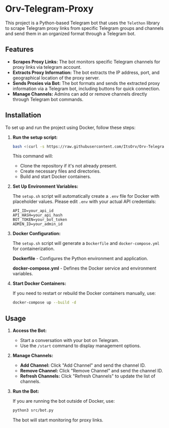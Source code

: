 
# Orv-Telegram-Proxy

This project is a Python-based Telegram bot that uses the `Telethon` library to scrape Telegram proxy links from specific Telegram groups and channels and send them in an organized format through a Telegram bot.

## Features
- **Scrapes Proxy Links:** The bot monitors specific Telegram channels for proxy links via telegram account.
- **Extracts Proxy Information:** The bot extracts the IP address, port, and geographical location of the proxy server.
- **Sends Proxies via Bot:** The bot formats and sends the extracted proxy information via a Telegram bot, including buttons for quick connection.
- **Manage Channels:** Admins can add or remove channels directly through Telegram bot commands.

## Installation

To set up and run the project using Docker, follow these steps:

1. **Run the setup script:**

   ```bash
   bash <(curl -s https://raw.githubusercontent.com/ItsOrv/Orv-Telegram-Proxy/main/setup.sh)
   ```

   This command will:
   - Clone the repository if it's not already present.
   - Create necessary files and directories.
   - Build and start Docker containers.

2. **Set Up Environment Variables:**

   The `setup.sh` script will automatically create a `.env` file for Docker with placeholder values. Please edit `.env` with your actual API credentials:

   ```env
   API_ID=your_api_id
   API_HASH=your_api_hash
   BOT_TOKEN=your_bot_token
   ADMIN_ID=your_admin_id
   ```

3. **Docker Configuration:**

   The `setup.sh` script will generate a `Dockerfile` and `docker-compose.yml` for containerization. 

   **Dockerfile** - Configures the Python environment and application.

   **docker-compose.yml** - Defines the Docker service and environment variables.

4. **Start Docker Containers:**

   If you need to restart or rebuild the Docker containers manually, use:

   ```bash
   docker-compose up --build -d
   ```

## Usage

1. **Access the Bot:**
   - Start a conversation with your bot on Telegram.
   - Use the `/start` command to display management options.

2. **Manage Channels:**
   - **Add Channel:** Click "Add Channel" and send the channel ID.
   - **Remove Channel:** Click "Remove Channel" and send the channel ID.
   - **Refresh Channels:** Click "Refresh Channels" to update the list of channels.

3. **Run the Bot:**

   If you are running the bot outside of Docker, use:

   ```bash
   python3 src/bot.py
   ```

   The bot will start monitoring for proxy links.

